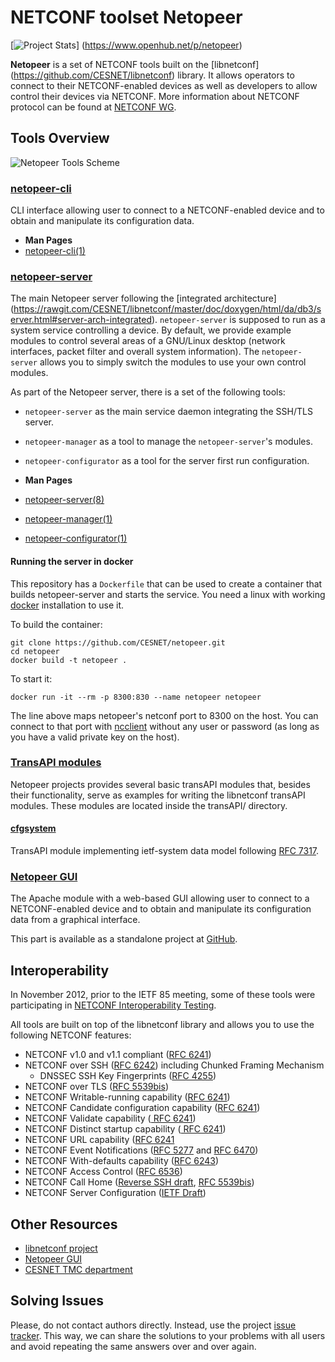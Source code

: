 # NETCONF toolset Netopeer

[![Project Stats](https://www.openhub.net/p/netopeer/widgets/project_thin_badge.gif)]
(https://www.openhub.net/p/netopeer)

**Netopeer** is a set of NETCONF tools built on the [libnetconf]
(https://github.com/CESNET/libnetconf) library. It allows operators to connect
to their NETCONF-enabled devices as well as developers to allow control their
devices via NETCONF. More information about NETCONF protocol can be found at
[NETCONF WG](http://trac.tools.ietf.org/wg/netconf/trac/wiki). 

## Tools Overview

![Netopeer Tools Scheme](https://raw.githubusercontent.com/CESNET/netopeer/wiki/new_netopeer_arch.png)

### [netopeer-cli](./cli)

CLI interface allowing user to connect to a NETCONF-enabled device and to obtain
and manipulate its configuration data.

* **Man Pages**
 * [netopeer-cli(1)](http://netopeer.googlecode.com/git/cli/doc/netopeer-cli.1.html)

### [netopeer-server](./server)

The main Netopeer server following the [integrated architecture]
(https://rawgit.com/CESNET/libnetconf/master/doc/doxygen/html/da/db3/server.html#server-arch-integrated).
`netopeer-server` is supposed to run as a system service controlling a device. By default,
we provide example modules to control several areas of a GNU/Linux desktop (network interfaces,
packet filter and overall system information). The `netopeer-server` allows you to simply switch
the modules to use your own control modules.

As part of the Netopeer server, there is a set of the following tools:
* `netopeer-server` as the main service daemon integrating the SSH/TLS server.
* `netopeer-manager` as a tool to manage the `netopeer-server`'s modules.
* `netopeer-configurator` as a tool for the server first run configuration.

* **Man Pages**
 * [netopeer-server(8)](http://netopeer.googlecode.com/git/server/netopeer-server.8.html)
 * [netopeer-manager(1)](http://netopeer.googlecode.com/git/server/manager/netopeer-manager.1.html)
 * [netopeer-configurator(1)](http://netopeer.googlecode.com/git/server/configurator/netopeer-configurator.1.html)

#### Running the server in docker

This repository has a `Dockerfile` that can be used to create a container that
builds netopeer-server and starts the service. You need a linux with
working [docker](https://www.docker.com/) installation to use it.

To build the container:
~~~
git clone https://github.com/CESNET/netopeer.git
cd netopeer
docker build -t netopeer .
~~~

To start it:
~~~
docker run -it --rm -p 8300:830 --name netopeer netopeer
~~~

The line above maps netopeer's netconf port to 8300 on the host. You can
connect to that port with [ncclient](https://github.com/ncclient/ncclient)
without any user or password (as long as you have a valid private key on the
host).

### [TransAPI modules](./transAPI)

Netopeer projects provides several basic transAPI modules that, besides their
functionality, serve as examples for writing the libnetconf transAPI modules.
These modules are located inside the transAPI/ directory.

#### [cfgsystem](./transAPI/cfgsystem/)

TransAPI module implementing ietf-system data model following [RFC 7317](http://tools.ietf.org/html/rfc7317).

### [Netopeer GUI](https://github.com/CESNET/Netopeer-GUI)

The Apache module with a web-based GUI allowing user to connect to a NETCONF-enabled
device and to obtain and manipulate its configuration data from a graphical interface.

This part is available as a standalone project at [GitHub](https://github.com/CESNET/Netopeer-GUI).


## Interoperability

In November 2012, prior to the IETF 85 meeting, some of these tools were participating in
[NETCONF Interoperability Testing](http://www.internetsociety.org/articles/successful-netconf-interoperability-testing-announced-ietf-85).

All tools are built on top of the libnetconf library and allows you to use the following NETCONF features:

* NETCONF v1.0 and v1.1 compliant ([RFC 6241](http://tools.ietf.org/html/rfc6241))
* NETCONF over SSH ([RFC 6242](http://tools.ietf.org/html/rfc6242)) including Chunked Framing Mechanism
  * DNSSEC SSH Key Fingerprints ([RFC 4255](http://tools.ietf.org/html/rfc4255))
* NETCONF over TLS ([RFC 5539bis](http://tools.ietf.org/html/draft-ietf-netconf-rfc5539bis-05))
* NETCONF Writable-running capability ([RFC 6241](http://tools.ietf.org/html/rfc6241))
* NETCONF Candidate configuration capability ([RFC 6241](http://tools.ietf.org/html/rfc6241))
* NETCONF Validate capability ([ RFC 6241](http://tools.ietf.org/html/rfc6241))
* NETCONF Distinct startup capability ([ RFC 6241](http://tools.ietf.org/html/rfc6241))
* NETCONF URL capability ([RFC 6241](http://tools.ietf.org/html/rfc6241])
* NETCONF Event Notifications ([RFC 5277](http://tools.ietf.org/html/rfc5277) and [RFC 6470](http://tools.ietf.org/html/rfc6470))
* NETCONF With-defaults capability ([RFC 6243](http://tools.ietf.org/html/rfc6243))
* NETCONF Access Control ([RFC 6536](http://tools.ietf.org/html/rfc6536))
* NETCONF Call Home ([Reverse SSH draft](http://tools.ietf.org/html/draft-ietf-netconf-reverse-ssh-05), [RFC 5539bis](http://tools.ietf.org/html/draft-ietf-netconf-rfc5539bis-05))
* NETCONF Server Configuration ([IETF Draft](http://tools.ietf.org/html/draft-kwatsen-netconf-server-01))

## Other Resources

* [libnetconf project](https://github.com/CESNET/libnetconf)
* [Netopeer GUI](https://github.com/CESNET/Netopeer-GUI)
* [CESNET TMC department](https://www.liberouter.org/)

## Solving Issues

Please, do not contact authors directly. Instead, use the project [issue tracker](https://github.com/CESNET/netopeer/issues). This way, we can share the solutions to your problems with all users and avoid repeating the same answers over and over again.
